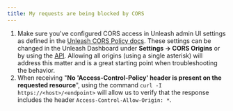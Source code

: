 ```yaml
---
title: My requests are being blocked by CORS
---
```


1. Make sure you've configured CORS access in Unleash admin UI settings as defined in the [Unleash CORS Policy docs](/reference/front-end-api#configure-cross-origin-resource-sharing-cors). These settings can be changed in the Unleash Dashboard under **Settings -> CORS Origins** or by using the [API](/reference/api/unleash/set-ui-config). Allowing all origins (using a single asterisk) will address this matter and is a great starting point when troubleshooting the behavior.
1. When receiving "**No 'Access-Control-Policy' header is present on the requested resource**", using the command `curl -I https://<host>/<endpoint>` will allow us to verify that the response includes the header `Access-Control-Allow-Origin: *`.